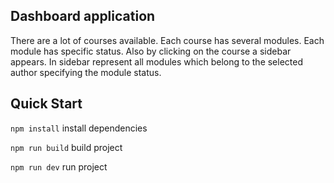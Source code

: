 ## Dashboard application
There are a lot of courses available. Each course has several modules. Each module has specific status.
Also by clicking on the course a sidebar appears. In sidebar represent all modules which belong to the selected author specifying the module status.

## Quick Start
`npm install`  install dependencies

`npm run build` build project

`npm run dev` run project

